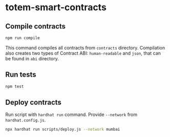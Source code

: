 # totem-smart-contracts

## Compile contracts

```bash
npm run compile
```

This command compiles all contracts from `contracts` directory. Compilation also creates two types of Contract ABI: `human-readable` and `json`, that can be found in `abi` directory.


## Run tests

```bash
npm test
```

## Deploy contracts

Run script with `hardhat run` command. Provide `--network` from `hardhat.config.js`.

```bash
npx hardhat run scripts/deploy.js --network mumbai
```

